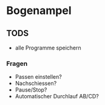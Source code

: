 # Bogenampel

## TODS
* alle Programme speichern

### Fragen
* Passen einstellen? 
* Nachschiessen?
* Pause/Stop?
* Automatischer Durchlauf AB/CD?
